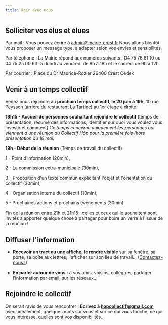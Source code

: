```yaml
---
title: Agir avec nous
---
```

## Solliciter vos élus et élues
Par mail :
Vous pouvez écrire à [admin@mairie-crest.fr](mailto:admin@mairie-crest.fr)
Nous allons bientôt vous proposer un message type, à adapter selon vos envies et sensibilités.

Par téléphone :
La Mairie répond aux numéros suivants : 04 75 76 61 10 ou 04 75 25 00 63
Du lundi au vendredi de 8h à 18h et le samedi de 9h à 12h.

Par courrier :
Place du Dr Maurice-Rozier
26400 Crest Cedex

## Venir à un temps collectif
Venez nous rejoindre au **prochain temps collectif, le 20 juin à 19h,**
10 rue Peysson (arrière du restaurant La Tartine) au 1er étage à droite.

**18h15 - Accueil de personnes souhaitant rejoindre le collectif** (temps de présentation, résumé des informations, identifier sur quoi vous voulez vous investir et comment)
_Ce temps concerne uniquement les personnes qui viennent à une réunion du Collectif Hôp pour la première fois (hors présentation du 16 mai)_

**19h - Début de la réunion** (Temps de travail du collectif)

1 - Point d'information (20min), 

2 - La commission extra-municipale (30min), 

3 - Proposition d'un texte commun explicitant l'objet et l'orientation du collectif (30min),

4 - Organisation interne du collectif (10min),

5 - Prochaines actions et prochains évènements (30min)

Fin de la réunion entre 21h et 21h15 : celles et ceux qui le souhaitent sont invités à apporter quelque chose à partager pour boire un verre à l'issue de la réunion !

## Diffuser l'information
- **Recevoir un tract ou une affiche, le rendre visible** sur sa fenêtre, sa porte, sa boîte aux lettres, l'afficher sur son lieu de travail… ([Contactez-nous !](mailto:hopcollectif@gmail.com))

- **En parler autour de vous** : à vos amis, voisins, collègues, partager l’information par email, sur les réseaux...

## Rejoindre le collectif
On serait ravis de vous rencontrer ! 
**Ecrivez à [hopcollectif@gmail.com](mailto:hopcollectif@gmail.com)** avec, idéalement, quelques mots sur vous et sur ce qui vous touche, ce qui vous intéresse, quelles sont vos disponibilités...